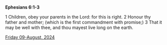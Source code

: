 **Ephesians 6:1-3**

1 Children, obey your parents in the Lord: for this is right. 2 Honour thy father and mother; (which is the first commandment with promise;) 3 That it may be well with thee, and thou mayest live long on the earth.

[Friday 09-August, 2024](https://getbible.life/kjv/Ephesians/6/1-3)
